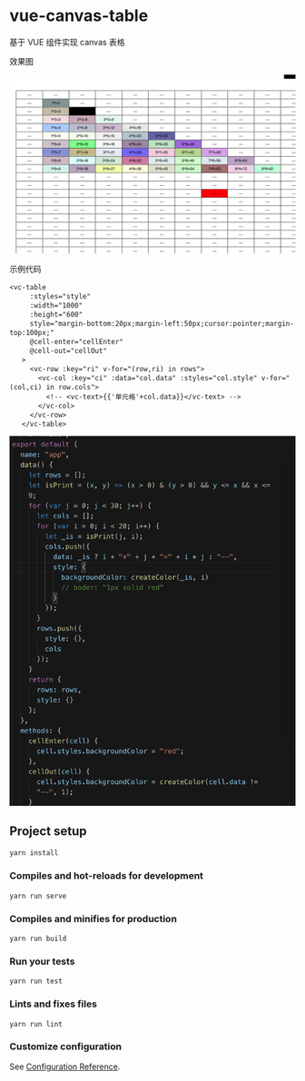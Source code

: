 # vue-canvas-table

基于 VUE 组件实现 canvas 表格

效果图

![img](./assets/canvastable.png)

示例代码

```
<vc-table
     :styles="style"
     :width="1000"
     :height="600"
     style="margin-bottom:20px;margin-left:50px;cursor:pointer;margin-top:100px;"
     @cell-enter="cellEnter"
     @cell-out="cellOut"
   >
     <vc-row :key="ri" v-for="(row,ri) in rows">
       <vc-col :key="ci" :data="col.data" :styles="col.style" v-for="(col,ci) in row.cols">
         <!-- <vc-text>{{'单元格'+col.data}}</vc-text> -->
       </vc-col>
     </vc-row>
   </vc-table>
```

![img](./assets/code.png)

## Project setup

```
yarn install
```

### Compiles and hot-reloads for development

```
yarn run serve
```

### Compiles and minifies for production

```
yarn run build
```

### Run your tests

```
yarn run test
```

### Lints and fixes files

```
yarn run lint
```

### Customize configuration

See [Configuration Reference](https://cli.vuejs.org/config/).
